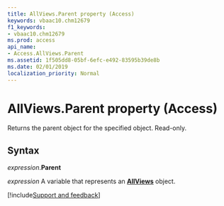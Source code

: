```yaml
---
title: AllViews.Parent property (Access)
keywords: vbaac10.chm12679
f1_keywords:
- vbaac10.chm12679
ms.prod: access
api_name:
- Access.AllViews.Parent
ms.assetid: 1f505dd8-05bf-6efc-e492-83595b39de8b
ms.date: 02/01/2019
localization_priority: Normal
---
```



# AllViews.Parent property (Access)

Returns the parent object for the specified object. Read-only.


## Syntax

_expression_.**Parent**

_expression_ A variable that represents an **[AllViews](Access.AllViews.md)** object.




[!include[Support and feedback](~/includes/feedback-boilerplate.md)]